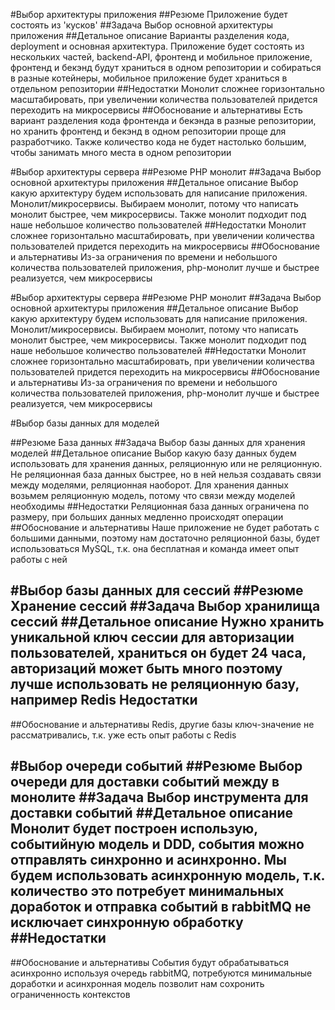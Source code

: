 #Выбор архитектуры приложения
##Резюме
Приложение будет состоять из 'кусков'
##Задача
Выбор основной архитектуры приложения
##Детальное описание
Варианты разделения кода, deployment и основная архитектура. Приложение будет состоять из нескольких частей, backend-API, фронтенд и мобильное приложение, фронтенд и бекэнд будут храниться в одном репозитории и собираться в разные котейнеры, мобильное приложение будет храниться в отдельном репозитории
##Недостатки
Монолит сложнее горизонтально масштабировать, при увеличении количества пользователей придется переходить на микросервисы
##Обоснование и альтернативы
Есть вариант разделения кода фронтенда и бекэнда в разные репозитории, но хранить фронтенд и бекэнд в одном репозитории проще для разработчико. Также количество кода не будет настолько большим, чтобы занимать много места в одном репозитории 






#Выбор архитектуры сервера
##Резюме
PHP монолит
##Задача
Выбор основной архитектуры приложения
##Детальное описание
Выбор какую архитектуру будем использовать для написание приложения. Монолит/микросервисы. Выбираем монолит, потому что написать монолит быстрее, чем микросервисы. Также монолит подходит под наше небольшое количество пользователей
##Недостатки
Монолит сложнее горизонтально масштабировать, при увеличении количества пользователей придется переходить на микросервисы
##Обоснование и альтернативы
Из-за ограничения по времени и небольшого количества пользователей приложения, php-монолит лучше и быстрее реализуется, чем микросервисы





#Выбор архитектуры сервера
##Резюме
PHP монолит
##Задача
Выбор основной архитектуры приложения
##Детальное описание
Выбор какую архитектуру будем использовать для написание приложения. Монолит/микросервисы. Выбираем монолит, потому что написать монолит быстрее, чем микросервисы. Также монолит подходит под наше небольшое количество пользователей
##Недостатки
Монолит сложнее горизонтально масштабировать, при увеличении количества пользователей придется переходить на микросервисы
##Обоснование и альтернативы
Из-за ограничения по времени и небольшого количества пользователей приложения, php-монолит лучше и быстрее реализуется, чем микросервисы






#Выбор базы данных для моделей

##Резюме
База данных
##Задача
Выбор базы данных для хранения моделей
##Детальное описание
Выбор какую базу данных будем использовать для хранения данных, реляционную или не реляционную. Не реляционная база данных быстрее, но в ней нельзя создавать связи между моделями, реляционная наоборот. Для хранения данных возьмем реляционную модель, потому что связи между моделей необходимы
##Недостатки
Реляционная база данных ограничена по размеру, при больших данных медленно происходят операции
##Обоснование и альтернативы
Наше приложение не будет работать с большими данными, поэтому нам достаточно реляционной базы, будет использоваться MySQL, т.к. она бесплатная и команда имеет опыт работы с ней






#Выбор базы данных для сессий
##Резюме
Хранение сессий
##Задача
Выбор хранилища сессий
##Детальное описание
Нужно хранить уникальной ключ сессии для авторизации пользователей, храниться он будет 24 часа, авторизаций может быть много поэтому лучше использовать не реляционную базу, например Redis
Недостатки
-
##Обоснование и альтернативы
Redis, другие базы ключ-значение не рассматривались, т.к. уже есть опыт работы с Redis


#Выбор очереди событий 
##Резюме
Выбор очереди для доставки событий между в монолите
##Задача
Выбор инструмента для доставки событий
##Детальное описание
Монолит будет построен использую, событийную модель и DDD, события можно отправлять синхронно и асинхронно. Мы будем использовать асинхронную модель, т.к. количество это потребует минимальных доработок и отправка событий в rabbitMQ не исключает синхронную обработку
##Недостатки
-
##Обоснование и альтернативы
События будут обрабатываться асинхронно используя очередь rabbitMQ, потребуются минимальные доработки и асинхронная модель позволит нам сохронить ограниченность контекстов  


